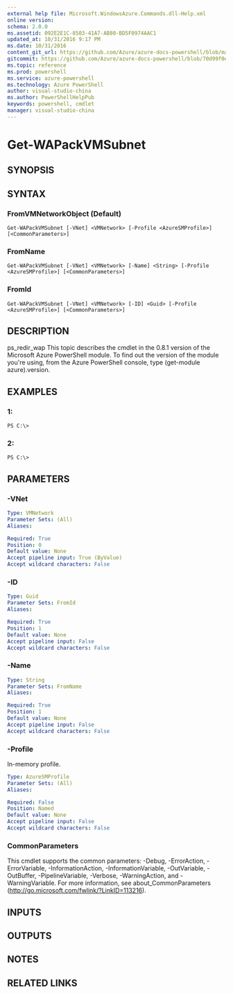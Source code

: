 ```yaml
---
external help file: Microsoft.WindowsAzure.Commands.dll-Help.xml
online version: 
schema: 2.0.0
ms.assetid: 092E2E1C-8503-41A7-AB80-BD5F0974AAC1
updated_at: 10/31/2016 9:17 PM
ms.date: 10/31/2016
content_git_url: https://github.com/Azure/azure-docs-powershell/blob/master/azureps-cmdlets-docs/ServiceManagement/Azure.Compute/v1.6.1/Get-WAPackVMSubnet.md
gitcommit: https://github.com/Azure/azure-docs-powershell/blob/70d99f0e924efe152eb73454f7898f92d5a5db64/azureps-cmdlets-docs/ServiceManagement/Azure.Compute/v1.6.1/Get-WAPackVMSubnet.md
ms.topic: reference
ms.prod: powershell
ms.service: azure-powershell
ms.technology: Azure PowerShell
author: visual-studio-china
ms.author: PowerShellHelpPub
keywords: powershell, cmdlet
manager: visual-studio-china
---
```


# Get-WAPackVMSubnet

## SYNOPSIS

## SYNTAX

### FromVMNetworkObject (Default)
```
Get-WAPackVMSubnet [-VNet] <VMNetwork> [-Profile <AzureSMProfile>] [<CommonParameters>]
```

### FromName
```
Get-WAPackVMSubnet [-VNet] <VMNetwork> [-Name] <String> [-Profile <AzureSMProfile>] [<CommonParameters>]
```

### FromId
```
Get-WAPackVMSubnet [-VNet] <VMNetwork> [-ID] <Guid> [-Profile <AzureSMProfile>] [<CommonParameters>]
```

## DESCRIPTION
ps_redir_wap This topic describes the cmdlet in the 0.8.1 version of the Microsoft Azure PowerShell module.
To find out the version of the module you're using, from the Azure PowerShell console, type (get-module azure).version.

## EXAMPLES

### 1:
```
PS C:\>
```

### 2:
```
PS C:\>
```

## PARAMETERS

### -VNet

```yaml
Type: VMNetwork
Parameter Sets: (All)
Aliases: 

Required: True
Position: 0
Default value: None
Accept pipeline input: True (ByValue)
Accept wildcard characters: False
```

### -ID

```yaml
Type: Guid
Parameter Sets: FromId
Aliases: 

Required: True
Position: 1
Default value: None
Accept pipeline input: False
Accept wildcard characters: False
```

### -Name

```yaml
Type: String
Parameter Sets: FromName
Aliases: 

Required: True
Position: 1
Default value: None
Accept pipeline input: False
Accept wildcard characters: False
```

### -Profile
In-memory profile.

```yaml
Type: AzureSMProfile
Parameter Sets: (All)
Aliases: 

Required: False
Position: Named
Default value: None
Accept pipeline input: False
Accept wildcard characters: False
```

### CommonParameters
This cmdlet supports the common parameters: -Debug, -ErrorAction, -ErrorVariable, -InformationAction, -InformationVariable, -OutVariable, -OutBuffer, -PipelineVariable, -Verbose, -WarningAction, and -WarningVariable. For more information, see about_CommonParameters (http://go.microsoft.com/fwlink/?LinkID=113216).

## INPUTS

## OUTPUTS

## NOTES

## RELATED LINKS


